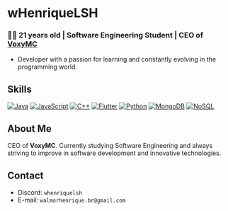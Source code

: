 # wHenriqueLSH

### 👨‍💻 21 years old | Software Engineering Student | CEO of [VoxyMC](https://voxymc.net)

* Developer with a passion for learning and constantly evolving in the programming world.

## Skills

[![Java](https://img.shields.io/badge/Java-007396?style=for-the-badge&logo=java&logoColor=white)](https://www.java.com/)
[![JavaScript](https://img.shields.io/badge/JavaScript-F7DF1E?style=for-the-badge&logo=javascript&logoColor=black)](https://developer.mozilla.org/en-US/docs/Web/JavaScript)
[![C++](https://img.shields.io/badge/C++-00599C?style=for-the-badge&logo=c%2B%2B&logoColor=white)](https://learn.microsoft.com/pt-br/cpp/cpp/?view=msvc-170)
[![Flutter](https://img.shields.io/badge/Flutter-02569B?style=for-the-badge&logo=flutter&logoColor=white)](https://flutter.dev/)
[![Python](https://img.shields.io/badge/Python-3776AB?style=for-the-badge&logo=python&logoColor=white)](https://www.python.org/)
[![MongoDB](https://img.shields.io/badge/MongoDB-47A248?style=for-the-badge&logo=mongodb&logoColor=white)](https://www.mongodb.com/)
[![NoSQL](https://img.shields.io/badge/NoSQL-003545?style=for-the-badge&logoColor=white)](https://www.oracle.com/br/database/nosql/what-is-nosql/)

## About Me

CEO of **VoxyMC**. Currently studying Software Engineering and always striving to improve in software development and innovative technologies.

## Contact

- Discord: `whenriquelsh`
- E-mail: `walmorhenrique.br@gmail.com`

  
